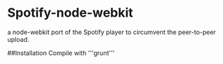 Spotify-node-webkit
===================

a node-webkit port of the Spotify player to circumvent the peer-to-peer upload.

##Installation
Compile with '''grunt'''
